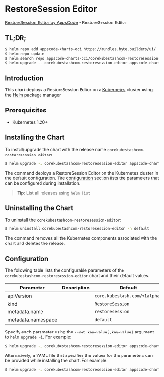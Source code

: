 # RestoreSession Editor

[RestoreSession Editor by AppsCode](https://byte.builders) - RestoreSession Editor

## TL;DR;

```bash
$ helm repo add appscode-charts-oci https://bundles.byte.builders/ui/
$ helm repo update
$ helm search repo appscode-charts-oci/corekubestashcom-restoresession-editor --version=v0.4.21
$ helm upgrade -i corekubestashcom-restoresession-editor appscode-charts-oci/corekubestashcom-restoresession-editor -n default --create-namespace --version=v0.4.21
```

## Introduction

This chart deploys a RestoreSession Editor on a [Kubernetes](http://kubernetes.io) cluster using the [Helm](https://helm.sh) package manager.

## Prerequisites

- Kubernetes 1.20+

## Installing the Chart

To install/upgrade the chart with the release name `corekubestashcom-restoresession-editor`:

```bash
$ helm upgrade -i corekubestashcom-restoresession-editor appscode-charts-oci/corekubestashcom-restoresession-editor -n default --create-namespace --version=v0.4.21
```

The command deploys a RestoreSession Editor on the Kubernetes cluster in the default configuration. The [configuration](#configuration) section lists the parameters that can be configured during installation.

> **Tip**: List all releases using `helm list`

## Uninstalling the Chart

To uninstall the `corekubestashcom-restoresession-editor`:

```bash
$ helm uninstall corekubestashcom-restoresession-editor -n default
```

The command removes all the Kubernetes components associated with the chart and deletes the release.

## Configuration

The following table lists the configurable parameters of the `corekubestashcom-restoresession-editor` chart and their default values.

|     Parameter      | Description |                 Default                  |
|--------------------|-------------|------------------------------------------|
| apiVersion         |             | <code>core.kubestash.com/v1alpha1</code> |
| kind               |             | <code>RestoreSession</code>              |
| metadata.name      |             | <code>restoresession</code>              |
| metadata.namespace |             | <code>default</code>                     |


Specify each parameter using the `--set key=value[,key=value]` argument to `helm upgrade -i`. For example:

```bash
$ helm upgrade -i corekubestashcom-restoresession-editor appscode-charts-oci/corekubestashcom-restoresession-editor -n default --create-namespace --version=v0.4.21 --set apiVersion=core.kubestash.com/v1alpha1
```

Alternatively, a YAML file that specifies the values for the parameters can be provided while
installing the chart. For example:

```bash
$ helm upgrade -i corekubestashcom-restoresession-editor appscode-charts-oci/corekubestashcom-restoresession-editor -n default --create-namespace --version=v0.4.21 --values values.yaml
```
